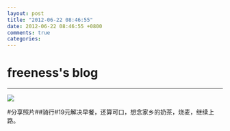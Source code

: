 ```yaml
---
layout: post
title: "2012-06-22 08:46:55"
date: 2012-06-22 08:46:55 +0800
comments: true
categories: 
---
```


# freeness's blog

----------

![](http://okqmqrbgo.bkt.clouddn.com/201206220846551.jpg)

>
\#分享照片\#\#骑行\#19元解决早餐，还算可口，想念家乡的奶茶，烧麦，继续上路。